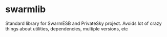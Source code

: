 # swarmlib
Standard library for SwarmESB and PrivateSky project. Avoids lot of crazy things about utilities, dependencies, multiple versions, etc
